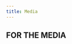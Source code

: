 ```yaml
---
title: Media
---
```


## FOR THE MEDIA
<!--Tänne medialle vapaaseen käyttöön kuvia, katso junna.fi-->